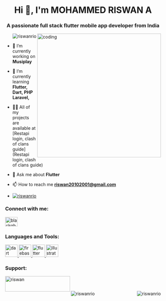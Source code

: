 <h1 align="center">Hi 👋, I'm MOHAMMED RISWAN A</h1>
<h3 align="center">A passionate full stack flutter mobile app developer from India</h3>
<img src= "https://cdn.dribbble.com/users/2131993/screenshots/4948736/thoughtworks-gif_dribbble.gif" alt="coding" width="400" align="right"> 
<p align="right"> <img src="https://komarev.com/ghpvc/?username=riswanrio&label=Profile%20views&color=0e75b6&style=flat" alt="riswanrio"  /> </p>



- 🔭 I’m currently working on **Musiplay**

- 🌱 I’m currently learning **Flutter, Dart, PHP Laravel,**

- 👨‍💻 All of my projects are available at [Restapi login, clash of clans guide](Restapi login, clash of clans guide)

- 💬 Ask me about **Flutter**

- 📫 How to reach me **riswan20102001@gmail.com**
- <p align="left"> <a href="https://github.com/ryo-ma/github-profile-trophy"><img src="https://github-profile-trophy.vercel.app/?username=riswanrio" alt="riswanrio" /></a> </p>

<h3 align="left">Connect with me:</h3>
<p align="left">
<a href="https://instagram.com/blackghost_46" target="blank"><img align="center" src="https://raw.githubusercontent.com/rahuldkjain/github-profile-readme-generator/master/src/images/icons/Social/instagram.svg" alt="blackghost_46" height="30" width="40" /></a>
</p>

<h3 align="left">Languages and Tools:</h3>
<p align="left"> <a href="https://dart.dev" target="_blank" rel="noreferrer"> <img src="https://www.vectorlogo.zone/logos/dartlang/dartlang-icon.svg" alt="dart" width="40" height="40"/> </a> <a href="https://firebase.google.com/" target="_blank" rel="noreferrer"> <img src="https://www.vectorlogo.zone/logos/firebase/firebase-icon.svg" alt="firebase" width="40" height="40"/> </a> <a href="https://flutter.dev" target="_blank" rel="noreferrer"> <img src="https://www.vectorlogo.zone/logos/flutterio/flutterio-icon.svg" alt="flutter" width="40" height="40"/> </a> <a href="https://www.adobe.com/in/products/illustrator.html" target="_blank" rel="noreferrer"> <img src="https://www.vectorlogo.zone/logos/adobe_illustrator/adobe_illustrator-icon.svg" alt="illustrator" width="40" height="40"/> </a> </p>

<h3 align="left">Support:</h3>
<p><a href="https://www.buymeacoffee.com/riswan"> <img align="left" src="https://cdn.buymeacoffee.com/buttons/v2/default-yellow.png" height="50" width="210" alt="riswan" /></a></p><br><br>

<p><img align="right" src="https://github-readme-stats.vercel.app/api/top-langs?username=riswanrio&show_icons=true&locale=en&layout=compact" alt="riswanrio" /></p>

<p><img align="center" src="https://github-readme-streak-stats.herokuapp.com/?user=riswanrio&" alt="riswanrio" /></p>

